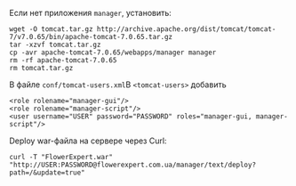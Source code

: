 Если нет приложения `manager`, установить:

    wget -O tomcat.tar.gz http://archive.apache.org/dist/tomcat/tomcat-7/v7.0.65/bin/apache-tomcat-7.0.65.tar.gz
    tar -xzvf tomcat.tar.gz
    cp -avr apache-tomcat-7.0.65/webapps/manager manager
    rm -rf apache-tomcat-7.0.65
    rm tomcat.tar.gz

В файле `conf/tomcat-users.xml`В `<tomcat-users>` добавить

    <role rolename="manager-gui"/>
    <role rolename="manager-script"/>
    <user username="USER" password="PASSWORD" roles="manager-gui, manager-script"/>

Deploy war-файла на сервере через Curl:

    curl -T "FlowerExpert.war" "http://USER:PASSWORD@flowerexpert.com.ua/manager/text/deploy?path=/&update=true"